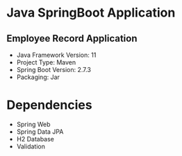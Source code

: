 # Java SpringBoot Application
## Employee Record Application

* Java Framework Version: 11
* Project Type: Maven
* Spring Boot Version: 2.7.3
* Packaging: Jar

# Dependencies
* Spring Web
* Spring Data JPA
* H2 Database
* Validation
